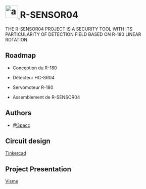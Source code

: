 
# <a href="https://www.arduino.cc/" target="_blank" rel="noreferrer"> <img src="https://cdn.worldvectorlogo.com/logos/arduino-1.svg" alt="arduino" width="40" height="40"/> </a> R-SENSOR04

THE R-SENSOR04 PROJECT IS A SECURITY TOOL WITH ITS PARTICULARITY OF DETECTION FIELD BASED ON R-180 LINEAR ROTATION.


## Roadmap

- Conception du R-180

- Détecteur HC-SR04

- Servomoteur R-180

- Assemblement de R-SENSOR04 


## Authors

- [@3pacc](https://www.github.com/3pacc)


## Circuit design

[Tinkercad](https://www.tinkercad.com/things/7xAmZpgQT7S?sharecode=4Dr7jQ9T-KqrHgu9z607tAB5vEkR5FK4aM1_-oTEmNg)


## Project Presentation 
[Visme](https://my.visme.co/view/jwgp89zg-onz2g0gwgr6x5e6p)
